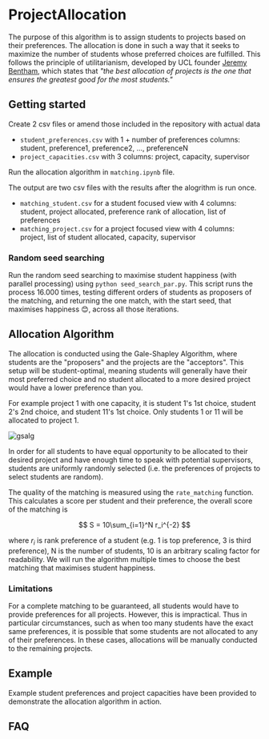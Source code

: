 # ProjectAllocation
The purpose of this algorithm is to assign students to projects based on their preferences. The allocation is done in such a way that it seeks to maximize the number of students whose preferred choices are fulfilled. This follows the principle of utilitarianism, developed by UCL founder [Jeremy Bentham](https://en.wikipedia.org/wiki/Jeremy_Bentham), which states that *"the best allocation of projects is the one that ensures the greatest good for the most students."*


## Getting started
Create 2 csv files or amend those included in the repository with actual data
- `student_preferences.csv` with 1 + number of preferences columns: student, preference1, preference2, ..., preferenceN
- `project_capacities.csv` with 3 columns: project, capacity, supervisor

Run the allocation algorithm in `matching.ipynb` file.

The output are two csv files with the results after the alogrithm is run once.
- `matching_student.csv` for a student focused view with 4 columns: student, project allocated, preference rank of allocation, list of preferences
- `matching_project.csv` for a project focused view with 4 columns: project, list of student allocated, capacity, supervisor

### Random seed searching
Run the random seed searching to maximise student happiness (with parallel processing) using `python seed_search_par.py`. This script runs the process 16.000 times, testing different orders of students as proposers of the matching, and returning the one match, with the start seed, that maximises happiness :blush:, across all those iterations. 

## Allocation Algorithm
The allocation is conducted using the Gale-Shapley Algorithm, where students are the "proposers" and the projects are the "acceptors". This setup will be student-optimal, meaning students will generally have their most preferred choice and no student allocated to a more desired project would have a lower preference than you.

For example project 1 with one capacity, it is student 1's 1st choice, student 2's 2nd choice, and student 11's 1st choice. Only students 1 or 11 will be allocated to project 1.

![gsalg](https://upload.wikimedia.org/wikipedia/commons/thumb/5/52/Gale-Shapley.gif/731px-Gale-Shapley.gif)

In order for all students to have equal opportunity to be allocated to their desired project and have enough time to speak with potential supervisors, students are uniformly randomly selected (i.e. the preferences of projects to select students are random). 

The quality of the matching is measured using the `rate_matching` function. This calculates a score per student and their preference, the overall score of the matching is 

$$ S = 10\sum_{i=1}^N r_i^{-2} $$

 where $r_i$ is rank preference of a student (e.g. 1 is top preference, 3 is third preference), N is the number of students, 10 is an arbitrary scaling factor for readability. We will run the algorithm multiple times to choose the best matching that maximises student happiness.
 
### Limitations
For a complete matching to be guaranteed, all students would have to provide preferences for all projects. However, this is impractical. Thus in particular circumstances, such as when too many students have the exact same preferences, it is possible that some students are not allocated to any of their preferences. In these cases, allocations will be manually conducted to the remaining projects.

## Example
Example student preferences and project capacities have been provided to demonstrate the allocation algorithm in action.

## FAQ

